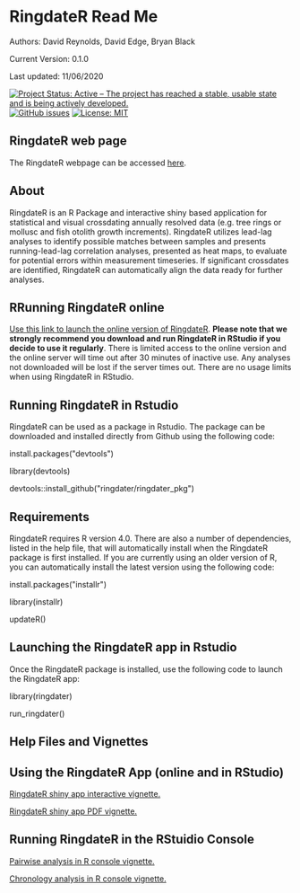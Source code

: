 # RingdateR Read Me
Authors: David Reynolds, David Edge, Bryan Black

Current Version: 0.1.0

Last updated: 11/06/2020

<a href="https://www.repostatus.org/#active"><img src="https://www.repostatus.org/badges/latest/active.svg" alt="Project Status: Active – The project has reached a stable, usable state and is being actively developed." /></a>
<a href="https://github.com/ringdater/ringdater_pkg/issues"><img alt="GitHub issues" src="https://img.shields.io/github/issues/ringdater/ringdater_pkg"></a>
[![License: MIT](https://img.shields.io/badge/License-MIT-yellow.svg)](https://opensource.org/licenses/MIT)

## RingdateR web page
The RingdateR webpage can be accessed <a href="https://ringdater.github.io/ringdater/">here</a>.

## About
RingdateR is an R Package and interactive shiny based application for statistical and visual crossdating annually resolved data (e.g. tree rings or mollusc and fish otolith growth increments). RingdateR utilizes lead-lag analyses to identify possible matches between samples and presents running-lead-lag correlation analyses, presented as heat maps, to evaluate for potential errors within measurement timeseries. If significant crossdates are identified, RingdateR can automatically align the data ready for further analyses. 

## RRunning RingdateR online
<a href="https://ringdater.shinyapps.io/launcher/">Use this link to launch the online version of RingdateR</a>.
<b>Please note that we strongly recommend you download and run RingdateR in RStudio if you decide to use it regularly</b>. There is limited access to the online version and the online server will time out after 30 minutes of inactive use. Any analyses not downloaded will be lost if the server times out. There are no usage limits when using RingdateR in RStudio.

## Running RingdateR in Rstudio
RingdateR can be used as a package in Rstudio. The package can be downloaded and installed directly from Github using the following code:

install.packages("devtools") 

library(devtools)

devtools::install_github("ringdater/ringdater_pkg")

## Requirements

RingdateR requires R version 4.0. There are also a number of dependencies, listed in the help file, that will automatically install when the RingdateR package is first installed. If you are currently using an older version of R, you can automatically install the latest version using the following code:

install.packages("installr")

library(installr)

updateR()

## Launching the RingdateR app in Rstudio
Once the RingdateR package is installed, use the following code to launch the RingdateR app:

library(ringdater)

run_ringdater()

## Help Files and Vignettes
## Using the RingdateR App (online and in RStudio)
<a href="https://ringdater.shinyapps.io/ringdater_shiny_vig_v2/"> RingdateR shiny app interactive vignette. </a>

<a href="https://ringdater.github.io/ringdater/RingdaetR_help_file.pdf"> RingdateR shiny app PDF vignette. </a>

## Running RingdateR in the RStuidio Console
<a href="https://ringdater.github.io/ringdater/RingdateR%20Pairwise%20Vignette.html"> Pairwise analysis in R console vignette. </a>

<a href="https://ringdater.github.io/ringdater/RingdateR%20Chronology%20Vignette.html"> Chronology analysis in R console vignette. </a>

